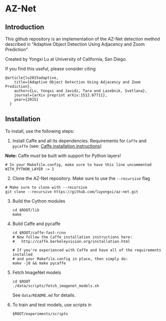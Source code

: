 # AZ-Net

## Introduction
This github repository is an implementation of the AZ-Net detection method described in 
"Adaptive Object Detection Using Adjacency and Zoom Prediction" 

Created by Yongxi Lu at University of California, San Diego.

If you find this useful, please consider citing


  ```
  @article{lu2015adaptive,
      title={Adaptive Object Detection Using Adjacency and Zoom Prediction},
      author={Lu, Yongxi and Javidi, Tara and Lazebnik, Svetlana},
      journal={arXiv preprint arXiv:1512.07711},
      year={2015}
    }
 ```

## Installation

To install, use the following steps:

1. Install Caffe and all its dependencies. Requirements for `Caffe` and `pycaffe` (see: [Caffe installation instructions](http://caffe.berkeleyvision.org/installation.html))

  **Note:** Caffe *must* be built with support for Python layers!

  ```make
  # In your Makefile.config, make sure to have this line uncommented
  WITH_PYTHON_LAYER := 1
  ```

2. Clone the AZ-Net repository. Make sure to use the `--recursive` flag

  ```Shell
  # Make sure to clone with --recursive
  git clone --recursive https://github.com/luyongxi/az-net.git
  ```

3. Build the Cython modules

    ```Shell
    cd $ROOT/lib
    make
    ```

4. Build Caffe and pycaffe
    ```Shell
    cd $ROOT/caffe-fast-rcnn
    # Now follow the Caffe installation instructions here:
    #   http://caffe.berkeleyvision.org/installation.html

    # If you're experienced with Caffe and have all of the requirements installed
    # and your Makefile.config in place, then simply do:
    make -j8 && make pycaffe
    ```

5. Fetch ImageNet models

    ```Shell
    cd $ROOT
    ./data/scripts/fetch_imagenet_models.sh
    ```
    
    See `data/README.md` for details.

6. To train and test models, use scripts in 
  
    ```
    $ROOT/experiments/scripts
    ```
